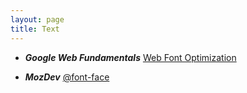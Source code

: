 ```yaml
---
layout: page
title: Text
---
```


* ***Google Web Fundamentals*** [Web Font Optimization](https://developers.google.com/web/fundamentals/performance/optimizing-content-efficiency/webfont-optimization?hl=en)

* ***MozDev*** [@font-face](https://developer.mozilla.org/en/docs/Web/CSS/@font-face)

